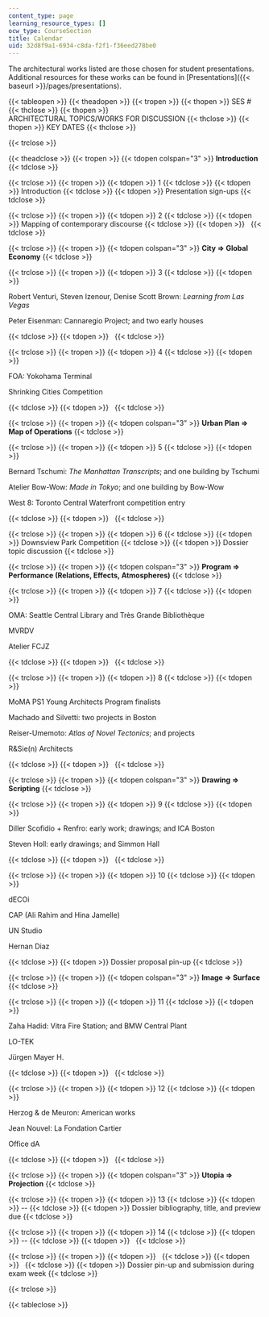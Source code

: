 ```yaml
---
content_type: page
learning_resource_types: []
ocw_type: CourseSection
title: Calendar
uid: 32d8f9a1-6934-c8da-f2f1-f36eed278be0
---
```


The architectural works listed are those chosen for student presentations. Additional resources for these works can be found in [Presentations]({{< baseurl >}}/pages/presentations).

{{< tableopen >}}
{{< theadopen >}}
{{< tropen >}}
{{< thopen >}}
SES #
{{< thclose >}}
{{< thopen >}}
ARCHITECTURAL TOPICS/WORKS FOR DISCUSSION
{{< thclose >}}
{{< thopen >}}
KEY DATES
{{< thclose >}}

{{< trclose >}}

{{< theadclose >}}
{{< tropen >}}
{{< tdopen colspan="3" >}}
**Introduction**
{{< tdclose >}}

{{< trclose >}}
{{< tropen >}}
{{< tdopen >}}
1
{{< tdclose >}}
{{< tdopen >}}
Introduction
{{< tdclose >}}
{{< tdopen >}}
Presentation sign-ups
{{< tdclose >}}

{{< trclose >}}
{{< tropen >}}
{{< tdopen >}}
2
{{< tdclose >}}
{{< tdopen >}}
Mapping of contemporary discourse
{{< tdclose >}}
{{< tdopen >}}
 
{{< tdclose >}}

{{< trclose >}}
{{< tropen >}}
{{< tdopen colspan="3" >}}
**City ⇒ Global Economy**
{{< tdclose >}}

{{< trclose >}}
{{< tropen >}}
{{< tdopen >}}
3
{{< tdclose >}}
{{< tdopen >}}


Robert Venturi, Steven Izenour, Denise Scott Brown: _Learning from Las Vegas_

Peter Eisenman: Cannaregio Project; and two early houses


{{< tdclose >}}
{{< tdopen >}}
 
{{< tdclose >}}

{{< trclose >}}
{{< tropen >}}
{{< tdopen >}}
4
{{< tdclose >}}
{{< tdopen >}}


FOA: Yokohama Terminal

Shrinking Cities Competition


{{< tdclose >}}
{{< tdopen >}}
 
{{< tdclose >}}

{{< trclose >}}
{{< tropen >}}
{{< tdopen colspan="3" >}}
**Urban Plan ⇒ Map of Operations**
{{< tdclose >}}

{{< trclose >}}
{{< tropen >}}
{{< tdopen >}}
5
{{< tdclose >}}
{{< tdopen >}}


Bernard Tschumi: _The Manhattan Transcripts_; and one building by Tschumi

Atelier Bow-Wow: _Made in Tokyo_; and one building by Bow-Wow

West 8: Toronto Central Waterfront competition entry


{{< tdclose >}}
{{< tdopen >}}
 
{{< tdclose >}}

{{< trclose >}}
{{< tropen >}}
{{< tdopen >}}
6
{{< tdclose >}}
{{< tdopen >}}
Downsview Park Competition
{{< tdclose >}}
{{< tdopen >}}
Dossier topic discussion
{{< tdclose >}}

{{< trclose >}}
{{< tropen >}}
{{< tdopen colspan="3" >}}
**Program ⇒ Performance (Relations, Effects, Atmospheres)**
{{< tdclose >}}

{{< trclose >}}
{{< tropen >}}
{{< tdopen >}}
7
{{< tdclose >}}
{{< tdopen >}}


OMA: Seattle Central Library and Très Grande Bibliothèque

MVRDV

Atelier FCJZ


{{< tdclose >}}
{{< tdopen >}}
 
{{< tdclose >}}

{{< trclose >}}
{{< tropen >}}
{{< tdopen >}}
8
{{< tdclose >}}
{{< tdopen >}}


MoMA PS1 Young Architects Program finalists

Machado and Silvetti: two projects in Boston

Reiser-Umemoto: _Atlas of Novel Tectonics_; and projects

R&Sie(n) Architects


{{< tdclose >}}
{{< tdopen >}}
 
{{< tdclose >}}

{{< trclose >}}
{{< tropen >}}
{{< tdopen colspan="3" >}}
**Drawing ⇒ Scripting**
{{< tdclose >}}

{{< trclose >}}
{{< tropen >}}
{{< tdopen >}}
9
{{< tdclose >}}
{{< tdopen >}}


Diller Scofidio + Renfro: early work; drawings; and ICA Boston

Steven Holl: early drawings; and Simmon Hall


{{< tdclose >}}
{{< tdopen >}}
 
{{< tdclose >}}

{{< trclose >}}
{{< tropen >}}
{{< tdopen >}}
10
{{< tdclose >}}
{{< tdopen >}}


dECOi

CAP (Ali Rahim and Hina Jamelle)

UN Studio

Hernan Diaz


{{< tdclose >}}
{{< tdopen >}}
Dossier proposal pin-up
{{< tdclose >}}

{{< trclose >}}
{{< tropen >}}
{{< tdopen colspan="3" >}}
**Image ⇒ Surface**
{{< tdclose >}}

{{< trclose >}}
{{< tropen >}}
{{< tdopen >}}
11
{{< tdclose >}}
{{< tdopen >}}


Zaha Hadid: Vitra Fire Station; and BMW Central Plant

LO-TEK

Jürgen Mayer H.


{{< tdclose >}}
{{< tdopen >}}
 
{{< tdclose >}}

{{< trclose >}}
{{< tropen >}}
{{< tdopen >}}
12
{{< tdclose >}}
{{< tdopen >}}


Herzog & de Meuron: American works

Jean Nouvel: La Fondation Cartier

Office dA


{{< tdclose >}}
{{< tdopen >}}
 
{{< tdclose >}}

{{< trclose >}}
{{< tropen >}}
{{< tdopen colspan="3" >}}
**Utopia ⇒ Projection**
{{< tdclose >}}

{{< trclose >}}
{{< tropen >}}
{{< tdopen >}}
13
{{< tdclose >}}
{{< tdopen >}}
\--
{{< tdclose >}}
{{< tdopen >}}
Dossier bibliography, title, and preview due
{{< tdclose >}}

{{< trclose >}}
{{< tropen >}}
{{< tdopen >}}
14
{{< tdclose >}}
{{< tdopen >}}
\--
{{< tdclose >}}
{{< tdopen >}}
 
{{< tdclose >}}

{{< trclose >}}
{{< tropen >}}
{{< tdopen >}}
 
{{< tdclose >}}
{{< tdopen >}}
 
{{< tdclose >}}
{{< tdopen >}}
Dossier pin-up and submission during exam week
{{< tdclose >}}

{{< trclose >}}

{{< tableclose >}}